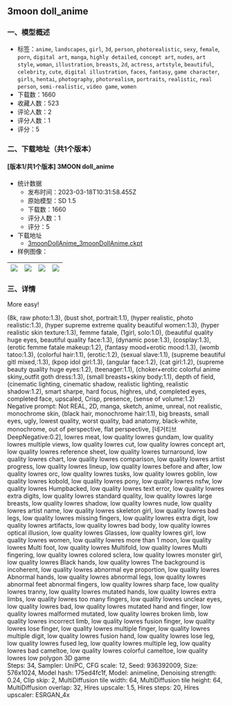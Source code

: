 ## 3moon doll_anime
### 一、模型概述

- 标签：`anime`, `landscapes`, `girl`, `3d`, `person`, `photorealistic`, `sexy`, `female`, `porn`, `digital art`, `manga`, `highly detailed`, `concept art`, `nudes`, `art style`, `woman`, `illustration`, `breasts`, `2d`, `actress`, `artstyle`, `beautiful`, `celebrity`, `cute`, `digital illustration`, `faces`, `fantasy`, `game character`, `girls`, `hentai`, `photography`, `photorealism`, `portraits`, `realistic`, `real person`, `semi-realistic`, `video game`, `women`
- 下载数：1660
- 收藏人数：523
- 评论人数：2
- 评分人数：1
- 评分：5

### 二、下载地址（共1个版本）

#### [版本1/共1个版本] 3MOON doll_anime

- 统计数据
  - 发布时间：2023-03-18T10:31:58.455Z
  - 原始模型：SD 1.5
  - 下载数：1660
  - 评分人数：1
  - 评分：5
- 下载地址
  - [3moonDollAnime_3moonDollAnime.ckpt](https://civitai.com/api/download/models/25018)
- 样例图像：

| <img src="https://image.civitai.com/xG1nkqKTMzGDvpLrqFT7WA/426c259f-c9e7-4a78-9bdc-86de2b541a00/width=450/273719.jpeg" /> | <img src="https://image.civitai.com/xG1nkqKTMzGDvpLrqFT7WA/a282acc4-0d72-4de0-6c7b-c0371294b800/width=450/273733.jpeg" /> | <img src="https://image.civitai.com/xG1nkqKTMzGDvpLrqFT7WA/7f072d70-1df8-4075-81f0-8fc9c2bf5f00/width=450/273732.jpeg" /> | <img src="https://image.civitai.com/xG1nkqKTMzGDvpLrqFT7WA/f0b51b81-3729-4eb8-3c90-4f459c963800/width=450/273734.jpeg" /> |
| ---- | ---- | ---- | ---- |


### 三、详情
<p>More easy!</p><p></p><p></p><p>(8k, raw photo:1.3), (bust shot, portrait:1.1), (hyper realistic, photo realistic:1.3), (hyper supreme extreme quality beautiful women:1.3), (hyper realistic skin texture:1.3), femme fatale, (1girl, solo:1.0), (beautiful quality huge eyes, beautiful quality face:1.3), (dynamic pose:1.3), (cosplay:1.3), (erotic femme fatale makeup:1.2), (fantasy mood+erotic mood:1.3), (womb tatoo:1.3), (colorful hair:1.1), (erotic:1.2), (sexual slave:1.1), (supreme beautiful gitl mixed,:1.3), (kpop idol girl:1.3), (angular face:1.2), (cat girl:1.2), (supreme beauty quality huge eyes:1.2), (teenager:1.1), (choker+erotic colorful anime skiny_outfit goth dress:1.3), (small breasts+skiny body:1.1), depth of field, (cinematic lighting, cinematic shadow, realistic lighting, realistic shadow:1.2), smart sharpe, hard focus, highres, uhd, completed eyes, completed face, upscaled, Crisp, presence, (sense of volume:1.2)<br />Negative prompt: Not REAL, 2D, manga, sketch, anime, unreal, not realistic, monochrome skin, (black hair, monochrome hair:1.1), big breasts, small eyes, ugly, lowest quality, worst quality, bad anatomy, black-white, monochrome, out of perspective, flat perspective, [네거티브 DeepNegative:0.2], lowres meat, low quality lowres gundam, low quality lowres multiple views, low quality lowres cut, low quality lowres concept art, low quality lowres reference sheet, low quality lowres turnaround, low quality lowres chart, low quality lowres comparison, low quality lowres artist progress, low quality lowres lineup, low quality lowres before and after, low quality lowres orc, low quality lowres tusks, low quality lowres goblin, low quality lowres kobold, low quality lowres pony, low quality lowres nsfw, low quality lowres Humpbacked, low quality lowres text error, low quality lowres extra digits, low quality lowres standard quality, low quality lowres large breasts, low quality lowres shadow, low quality lowres nude, low quality lowres artist name, low quality lowres skeleton girl, low quality lowres bad legs, low quality lowres missing fingers, low quality lowres extra digit, low quality lowres artifacts, low quality lowres bad body, low quality lowres optical illusion, low quality lowres Glasses, low quality lowres girl, low quality lowres women, low quality lowres more than 1 moon, low quality lowres Multi foot, low quality lowres Multifold, low quality lowres Multi fingering, low quality lowres colored sclera, low quality lowres monster girl, low quality lowres Black hands, low quality lowres The background is incoherent, low quality lowres abnormal eye proportion, low quality lowres Abnormal hands, low quality lowres abnormal legs, low quality lowres abnormal feet abnormal fingers, low quality lowres sharp face, low quality lowres tranny, low quality lowres mutated hands, low quality lowres extra limbs, low quality lowres too many fingers, low quality lowres unclear eyes, low quality lowres bad, low quality lowres mutated hand and finger, low quality lowres malformed mutated, low quality lowres broken limb, low quality lowres incorrect limb, low quality lowres fusion finger, low quality lowres lose finger, low quality lowres multiple finger, low quality lowres multiple digit, low quality lowres fusion hand, low quality lowres lose leg, low quality lowres fused leg, low quality lowres multiple leg, low quality lowres bad cameltoe, low quality lowres colorful cameltoe, low quality lowres low polygon 3D game<br />Steps: 34, Sampler: UniPC, CFG scale: 12, Seed: 936392009, Size: 576x1024, Model hash: 175ed4fc1f, Model: animeline, Denoising strength: 0.24, Clip skip: 2, MultiDiffusion tile width: 64, MultiDiffusion tile height: 64, MultiDiffusion overlap: 32, Hires upscale: 1.5, Hires steps: 20, Hires upscaler: ESRGAN_4x</p>